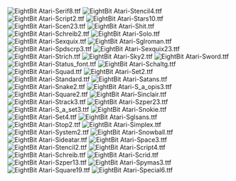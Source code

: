 ![EightBit Atari-Serif8.ttf](https://github.com/ChoccyHobNob/EightBit-Atari-Fonts/blob/master/S/EightBit%20Atari-Serif8-sample.png "EightBit Atari-Serif8.ttf") ![EightBit Atari-Stencil4.ttf](https://github.com/ChoccyHobNob/EightBit-Atari-Fonts/blob/master/S/EightBit%20Atari-Stencil4-sample.png "EightBit Atari-Stencil4.ttf") ![EightBit Atari-Script2.ttf](https://github.com/ChoccyHobNob/EightBit-Atari-Fonts/blob/master/S/EightBit%20Atari-Script2-sample.png "EightBit Atari-Script2.ttf") ![EightBit Atari-Stars10.ttf](https://github.com/ChoccyHobNob/EightBit-Atari-Fonts/blob/master/S/EightBit%20Atari-Stars10-sample.png "EightBit Atari-Stars10.ttf") ![EightBit Atari-Scen23.ttf](https://github.com/ChoccyHobNob/EightBit-Atari-Fonts/blob/master/S/EightBit%20Atari-Scen23-sample.png "EightBit Atari-Scen23.ttf") ![EightBit Atari-Shit.ttf](https://github.com/ChoccyHobNob/EightBit-Atari-Fonts/blob/master/S/EightBit%20Atari-Shit-sample.png "EightBit Atari-Shit.ttf") ![EightBit Atari-Schreib2.ttf](https://github.com/ChoccyHobNob/EightBit-Atari-Fonts/blob/master/S/EightBit%20Atari-Schreib2-sample.png "EightBit Atari-Schreib2.ttf") ![EightBit Atari-Solo.ttf](https://github.com/ChoccyHobNob/EightBit-Atari-Fonts/blob/master/S/EightBit%20Atari-Solo-sample.png "EightBit Atari-Solo.ttf") ![EightBit Atari-Sexquix.ttf](https://github.com/ChoccyHobNob/EightBit-Atari-Fonts/blob/master/S/EightBit%20Atari-Sexquix-sample.png "EightBit Atari-Sexquix.ttf") ![EightBit Atari-Sglroman.ttf](https://github.com/ChoccyHobNob/EightBit-Atari-Fonts/blob/master/S/EightBit%20Atari-Sglroman-sample.png "EightBit Atari-Sglroman.ttf") ![EightBit Atari-Spdscrp3.ttf](https://github.com/ChoccyHobNob/EightBit-Atari-Fonts/blob/master/S/EightBit%20Atari-Spdscrp3-sample.png "EightBit Atari-Spdscrp3.ttf") ![EightBit Atari-Sexquix23.ttf](https://github.com/ChoccyHobNob/EightBit-Atari-Fonts/blob/master/S/EightBit%20Atari-Sexquix23-sample.png "EightBit Atari-Sexquix23.ttf") ![EightBit Atari-Strich.ttf](https://github.com/ChoccyHobNob/EightBit-Atari-Fonts/blob/master/S/EightBit%20Atari-Strich-sample.png "EightBit Atari-Strich.ttf") ![EightBit Atari-Sky2.ttf](https://github.com/ChoccyHobNob/EightBit-Atari-Fonts/blob/master/S/EightBit%20Atari-Sky2-sample.png "EightBit Atari-Sky2.ttf") ![EightBit Atari-Sword.ttf](https://github.com/ChoccyHobNob/EightBit-Atari-Fonts/blob/master/S/EightBit%20Atari-Sword-sample.png "EightBit Atari-Sword.ttf") ![EightBit Atari-Status_font.ttf](https://github.com/ChoccyHobNob/EightBit-Atari-Fonts/blob/master/S/EightBit%20Atari-Status_font-sample.png "EightBit Atari-Status_font.ttf") ![EightBit Atari-Schaltg.ttf](https://github.com/ChoccyHobNob/EightBit-Atari-Fonts/blob/master/S/EightBit%20Atari-Schaltg-sample.png "EightBit Atari-Schaltg.ttf") ![EightBit Atari-Squad.ttf](https://github.com/ChoccyHobNob/EightBit-Atari-Fonts/blob/master/S/EightBit%20Atari-Squad-sample.png "EightBit Atari-Squad.ttf") ![EightBit Atari-Set2.ttf](https://github.com/ChoccyHobNob/EightBit-Atari-Fonts/blob/master/S/EightBit%20Atari-Set2-sample.png "EightBit Atari-Set2.ttf") ![EightBit Atari-Standard.ttf](https://github.com/ChoccyHobNob/EightBit-Atari-Fonts/blob/master/S/EightBit%20Atari-Standard-sample.png "EightBit Atari-Standard.ttf") ![EightBit Atari-Satans.ttf](https://github.com/ChoccyHobNob/EightBit-Atari-Fonts/blob/master/S/EightBit%20Atari-Satans-sample.png "EightBit Atari-Satans.ttf") ![EightBit Atari-Snake2.ttf](https://github.com/ChoccyHobNob/EightBit-Atari-Fonts/blob/master/S/EightBit%20Atari-Snake2-sample.png "EightBit Atari-Snake2.ttf") ![EightBit Atari-S_a_opis3.ttf](https://github.com/ChoccyHobNob/EightBit-Atari-Fonts/blob/master/S/EightBit%20Atari-S_a_opis3-sample.png "EightBit Atari-S_a_opis3.ttf") ![EightBit Atari-Square2.ttf](https://github.com/ChoccyHobNob/EightBit-Atari-Fonts/blob/master/S/EightBit%20Atari-Square2-sample.png "EightBit Atari-Square2.ttf") ![EightBit Atari-Sinclair.ttf](https://github.com/ChoccyHobNob/EightBit-Atari-Fonts/blob/master/S/EightBit%20Atari-Sinclair-sample.png "EightBit Atari-Sinclair.ttf") ![EightBit Atari-Strack3.ttf](https://github.com/ChoccyHobNob/EightBit-Atari-Fonts/blob/master/S/EightBit%20Atari-Strack3-sample.png "EightBit Atari-Strack3.ttf") ![EightBit Atari-Szper23.ttf](https://github.com/ChoccyHobNob/EightBit-Atari-Fonts/blob/master/S/EightBit%20Atari-Szper23-sample.png "EightBit Atari-Szper23.ttf") ![EightBit Atari-S_a_set3.ttf](https://github.com/ChoccyHobNob/EightBit-Atari-Fonts/blob/master/S/EightBit%20Atari-S_a_set3-sample.png "EightBit Atari-S_a_set3.ttf") ![EightBit Atari-Snokie.ttf](https://github.com/ChoccyHobNob/EightBit-Atari-Fonts/blob/master/S/EightBit%20Atari-Snokie-sample.png "EightBit Atari-Snokie.ttf") ![EightBit Atari-Set4.ttf](https://github.com/ChoccyHobNob/EightBit-Atari-Fonts/blob/master/S/EightBit%20Atari-Set4-sample.png "EightBit Atari-Set4.ttf") ![EightBit Atari-Sglsans.ttf](https://github.com/ChoccyHobNob/EightBit-Atari-Fonts/blob/master/S/EightBit%20Atari-Sglsans-sample.png "EightBit Atari-Sglsans.ttf") ![EightBit Atari-Stop2.ttf](https://github.com/ChoccyHobNob/EightBit-Atari-Fonts/blob/master/S/EightBit%20Atari-Stop2-sample.png "EightBit Atari-Stop2.ttf") ![EightBit Atari-Simplex.ttf](https://github.com/ChoccyHobNob/EightBit-Atari-Fonts/blob/master/S/EightBit%20Atari-Simplex-sample.png "EightBit Atari-Simplex.ttf") ![EightBit Atari-System2.ttf](https://github.com/ChoccyHobNob/EightBit-Atari-Fonts/blob/master/S/EightBit%20Atari-System2-sample.png "EightBit Atari-System2.ttf") ![EightBit Atari-Snowball.ttf](https://github.com/ChoccyHobNob/EightBit-Atari-Fonts/blob/master/S/EightBit%20Atari-Snowball-sample.png "EightBit Atari-Snowball.ttf") ![EightBit Atari-Sideatar.ttf](https://github.com/ChoccyHobNob/EightBit-Atari-Fonts/blob/master/S/EightBit%20Atari-Sideatar-sample.png "EightBit Atari-Sideatar.ttf") ![EightBit Atari-Space3.ttf](https://github.com/ChoccyHobNob/EightBit-Atari-Fonts/blob/master/S/EightBit%20Atari-Space3-sample.png "EightBit Atari-Space3.ttf") ![EightBit Atari-Stencil2.ttf](https://github.com/ChoccyHobNob/EightBit-Atari-Fonts/blob/master/S/EightBit%20Atari-Stencil2-sample.png "EightBit Atari-Stencil2.ttf") ![EightBit Atari-Script4.ttf](https://github.com/ChoccyHobNob/EightBit-Atari-Fonts/blob/master/S/EightBit%20Atari-Script4-sample.png "EightBit Atari-Script4.ttf") ![EightBit Atari-Schreib.ttf](https://github.com/ChoccyHobNob/EightBit-Atari-Fonts/blob/master/S/EightBit%20Atari-Schreib-sample.png "EightBit Atari-Schreib.ttf") ![EightBit Atari-Scrid.ttf](https://github.com/ChoccyHobNob/EightBit-Atari-Fonts/blob/master/S/EightBit%20Atari-Scrid-sample.png "EightBit Atari-Scrid.ttf") ![EightBit Atari-Szper13.ttf](https://github.com/ChoccyHobNob/EightBit-Atari-Fonts/blob/master/S/EightBit%20Atari-Szper13-sample.png "EightBit Atari-Szper13.ttf") ![EightBit Atari-Spymas3.ttf](https://github.com/ChoccyHobNob/EightBit-Atari-Fonts/blob/master/S/EightBit%20Atari-Spymas3-sample.png "EightBit Atari-Spymas3.ttf") ![EightBit Atari-Square19.ttf](https://github.com/ChoccyHobNob/EightBit-Atari-Fonts/blob/master/S/EightBit%20Atari-Square19-sample.png "EightBit Atari-Square19.ttf") ![EightBit Atari-Special6.ttf](https://github.com/ChoccyHobNob/EightBit-Atari-Fonts/blob/master/S/EightBit%20Atari-Special6-sample.png "EightBit Atari-Special6.ttf") 